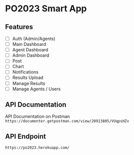 # PO2023 Smart App 

## Features 

- [ ] Auth (Admin/Agents)
- [ ] Main Dashboard 
- [ ] Agent Dashboard 
- [ ] Admin Dashboard 
- [ ] Post 
- [ ] Chart 
- [ ] Notifications
- [ ] Results Upload 
- [ ] Manage Results 
- [ ] Manage Agents / Users

## API Documentation 

API Documentation on Postman
``` https://documenter.getpostman.com/view/20913805/VUqpsHZv ```

## API Endpoint 
`` https://po2023.herokuapp.com/ ``